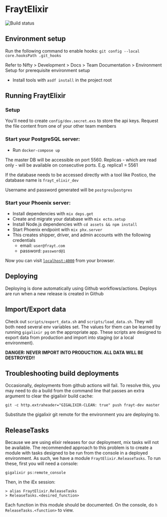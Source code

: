 # FraytElixir
![Build status](https://github.com/Frayt-Technologies/frayt-elixir/actions/workflows/build.yml/badge.svg)
## Environment setup
Run the following command to enable hooks: `git config --local core.hooksPath .git_hooks`

Refer to Nifty > Development > Docs > Team Documentation > Environment Setup for prerequisite environment setup

 - Install tools with `asdf install` in the project root

## Running FraytElixir
### Setup

You'll need to create `config/dev.secret.exs` to store the api keys. Request the file content from one of your other team members
### Start your PostgreSQL server:
- Run `docker-compose up`

The master DB will be accessible on port 5560. Replicas - which are read only - will be available on consecutive ports. E.g. replica1 = 5561

If the database needs to be accessed directly with a tool like Postico, the database name is `frayt_elixir_dev`

Username and password generated will be `postgres`/`postgres`

### Start your Phoenix server:
- Install dependencies with `mix deps.get`
- Create and migrate your database with `mix ecto.setup`
- Install Node.js dependencies with `cd assets && npm install`
- Start Phoenix endpoint with `mix phx.server`
- This creates shipper, driver, and admin accounts with the following credentials 
  - email: `user@frayt.com`
  - password: `password@1`

Now you can visit [`localhost:4000`](http://localhost:4000) from your browser.
## Deploying

Deploying is done automatically using Github workflows/actions. Deploys are run when a new release is created in Github

## Import/Export data

Check out `scripts/export_data.sh` and `scripts/load_data.sh`. They will both need several env variables set. The values for them can be learned
by running `gigalixir pg` on the appropriate app. These scripts are designed to export data from production and import into staging (or a local environment).

**DANGER: NEVER IMPORT INTO PRODUCTION. ALL DATA WILL BE DESTROYED!!**

## Troubleshooting build deployments

Occasionally, deployments from github actions will fail. To resolve this, you may need to do a build from the command line that passes an extra argument to clear the gigalixir build cache:

```
git -c http.extraheader="GIGALIXIR-CLEAN: true" push frayt-dev master
```

Substitute the gigalixir git remote for the environment you are deploying to.

## ReleaseTasks

Because we are using elixir releases for our deployment, mix tasks will not be available. The recommended approach to this problem is to create a module with tasks designed to be run from the console in a deployed environment. As such, we have a module `FraytElixir.ReleaseTasks`. To run these, first you will need a console:

```
gigalixir ps:remote_console
```

Then, in the iEx session:

```
> alias FraytElixir.ReleaseTasks
> ReleaseTasks.<desired_function>
```

Each function in this module should be documented. On the console, do `h ReleaseTasks.<function>` to view.
